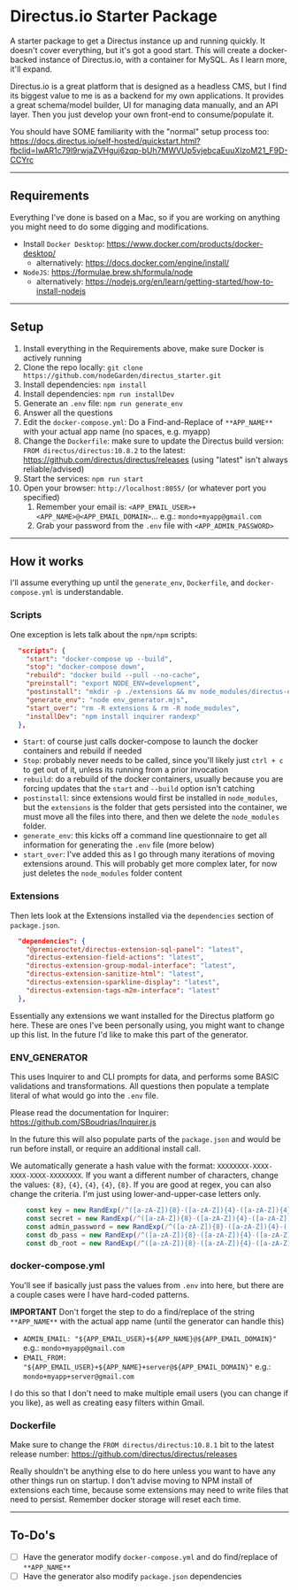 # Directus.io Starter Package
A starter package to get a Directus instance up and running quickly. It doesn't cover everything, but it's got a good start. This will create a docker-backed instance of Directus.io, with a container for MySQL. As I learn more, it'll expand.

Directus.io is a great platform that is designed as a headless CMS, but I find its biggest value to me is as a backend for my own applications. It provides a great schema/model builder, UI for managing data manually, and an API layer. Then you just develop your own front-end to consume/populate it.

You should have SOME familiarity with the "normal" setup process too: https://docs.directus.io/self-hosted/quickstart.html?fbclid=IwAR1c79l9rwjaZVHguj6zqp-bUh7MWVUp5vjebcaEuuXlzoM21_F9D-CCYrc

-----

## Requirements
Everything I've done is based on a Mac, so if you are working on anything you might need to do some digging and modifications.

- Install `Docker Desktop`: https://www.docker.com/products/docker-desktop/
  - alternatively: https://docs.docker.com/engine/install/
- `NodeJS`: https://formulae.brew.sh/formula/node
  - alternatively: https://nodejs.org/en/learn/getting-started/how-to-install-nodejs

-----

## Setup
1. Install everything in the Requirements above, make sure Docker is actively running
2. Clone the repo locally: `git clone https://github.com/nodeGarden/directus_starter.git`
3. Install dependencies: `npm install`
3. Install dependencies: `npm run installDev`
4. Generate an `.env` file: `npm run generate_env`
5. Answer all the questions
6. Edit the `docker-compose.yml`: Do a Find-and-Replace of `**APP_NAME**` with your actual app name (no spaces, e.g. myapp)
7. Change the `Dockerfile`: make sure to update the Directus build version: `FROM directus/directus:10.8.2` to the latest: https://github.com/directus/directus/releases (using "latest" isn't always reliable/advised)
8. Start the services: `npm run start`
9. Open your browser: `http://localhost:8055/` (or whatever port you specified)
   1.  Remember your email is: `<APP_EMAIL_USER>+<APP_NAME>@<APP_EMAIL_DOMAIN>`... e.g.: `mondo+myapp@gmail.com`
   2.  Grab your password from the `.env` file with `<APP_ADMIN_PASSWORD>`

-----

## How it works
I'll assume everything up until the `generate_env`, `Dockerfile`, and `docker-compose.yml` is understandable.


### Scripts
One exception is lets talk about the `npm/npm` scripts:

```json
  "scripts": {
    "start": "docker-compose up --build",
    "stop": "docker-compose down",
    "rebuild": "docker build --pull --no-cache",
    "preinstall": "export NODE_ENV=development",
    "postinstall": "mkdir -p ./extensions && mv node_modules/directus-extension* ./extensions/ && mv node_modules/@premieroctet/* ./extensions/ && rm node_modules/.package-lock.json && rm -R node_modules && mkdir -p ./uploads",
    "generate_env": "node env_generator.mjs",
    "start_over": "rm -R extensions & rm -R node_modules",
    "installDev": "npm install inquirer randexp"
  },
```

- `Start`: of course just calls docker-compose to launch the docker containers and rebuild if needed
- `Stop`: probably never needs to be called, since you'll likely just `ctrl + c` to get out of it, unless its running from a prior invocation
- `rebuild`: do a rebuild of the docker containers, usually because you are forcing updates that the `start` and `--build` option isn't catching
- `postinstall`: since extensions would first be installed in `node_modules`, but the `extensions` is the folder that gets persisted into the container, we must move all the files into there, and then we delete the `node_modules` folder.
- `generate_env`: this kicks off a command line questionnaire to get all information for generating the `.env` file (more below)
- `start_over`: I've added this as I go through many iterations of moving extensions around. This will probably get more complex later, for now just deletes the `node_modules` folder content

### Extensions
Then lets look at the Extensions installed via the `dependencies` section of `package.json`.

```json
  "dependencies": {
    "@premieroctet/directus-extension-sql-panel": "latest",
    "directus-extension-field-actions": "latest",
    "directus-extension-group-modal-interface": "latest",
    "directus-extension-sanitize-html": "latest",
    "directus-extension-sparkline-display": "latest",
    "directus-extension-tags-m2m-interface": "latest"
  },
  ```
Essentially any extensions we want installed for the Directus platform go here. These are ones I've been personally using, you might want to change up this list. In the future I'd like to make this part of the generator.

### ENV_GENERATOR
This uses Inquirer to and CLI prompts for data, and performs some BASIC validations and transformations. All questions then populate a template literal of what would go into the `.env` file. 

Please read the documentation for Inquirer: https://github.com/SBoudrias/Inquirer.js

In the future this will also populate parts of the `package.json` and would be run before install, or require an additional install call.

We automatically generate a hash value with the format: `XXXXXXXX-XXXX-XXXX-XXXX-XXXXXXXX`. If you want a different number of characters, change the values: `{8}`, `{4}`, `{4}`, `{4}`, `{8}`. If you are good at regex, you can also change the criteria. I'm just using lower-and-upper-case letters only.

```js
    const key = new RandExp(/^([a-zA-Z]){8}-([a-zA-Z]){4}-([a-zA-Z]){4}-([a-zA-Z]){4}-([a-zA-Z]){8}$/).gen();
    const secret = new RandExp(/^([a-zA-Z]){8}-([a-zA-Z]){4}-([a-zA-Z]){4}-([a-zA-Z]){4}-([a-zA-Z]){8}$/).gen();
    const admin_password = new RandExp(/^([a-zA-Z]){8}-([a-zA-Z]){4}-([a-zA-Z]){4}-([a-zA-Z]){4}-([a-zA-Z]){8}$/).gen();
    const db_pass = new RandExp(/^([a-zA-Z]){8}-([a-zA-Z]){4}-([a-zA-Z]){4}-([a-zA-Z]){4}-([a-zA-Z]){8}$/).gen();
    const db_root = new RandExp(/^([a-zA-Z]){8}-([a-zA-Z]){4}-([a-zA-Z]){4}-([a-zA-Z]){4}-([a-zA-Z]){8}$/).gen();
```


### docker-compose.yml
You'll see if basically just pass the values from `.env` into here, but there are a couple cases were I have hard-coded patterns.

**IMPORTANT** Don't forget the step to do a find/replace of the string `**APP_NAME**` with the actual app name (until the generator can handle this)

- `ADMIN_EMAIL: "${APP_EMAIL_USER}+${APP_NAME}@${APP_EMAIL_DOMAIN}"`   e.g.: `mondo+myapp@gmail.com`
- `EMAIL_FROM: "${APP_EMAIL_USER}+${APP_NAME}+server@${APP_EMAIL_DOMAIN}"`  e.g.: `mondo+myapp+server@gmail.com`

I do this so that I don't need to make multiple email users (you can change if you like), as well as creating easy filters within Gmail.

### Dockerfile
Make sure to change the `FROM directus/directus:10.8.1` bit to the latest release number: https://github.com/directus/directus/releases

Really shouldn't be anything else to do here unless you want to have any other things run on startup. I don't advise moving to NPM install of extensions each time, because some extensions may need to write files that need to persist. Remember docker storage will reset each time.

-----

## To-Do's
- [ ] Have the generator modify `docker-compose.yml` and do find/replace of `**APP_NAME**`
- [ ] Have the generator also modify `package.json` dependencies
